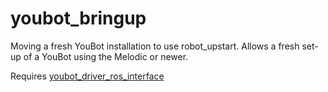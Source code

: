 # youbot_bringup
Moving a fresh YouBot installation to use robot_upstart. Allows a fresh set-up of a YouBot using the Melodic or newer.

Requires [youbot_driver_ros_interface](https://github.com/wxmerkt/youbot_driver_ros_interface)
